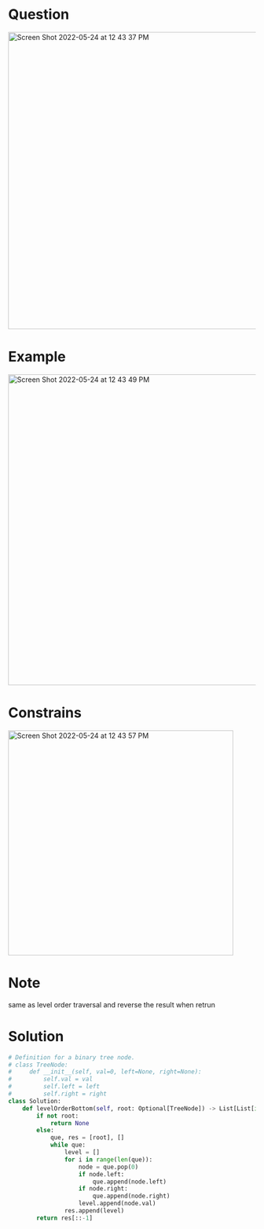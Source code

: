 # Question 
<img width="605" alt="Screen Shot 2022-05-24 at 12 43 37 PM" src="https://user-images.githubusercontent.com/64442606/170088663-876b0462-7b06-4aa7-9311-ec3c572ab77e.png">

# Example
<img width="633" alt="Screen Shot 2022-05-24 at 12 43 49 PM" src="https://user-images.githubusercontent.com/64442606/170088700-ace1de32-8990-451c-96e6-2bdd5dacdbb6.png">

# Constrains
<img width="458" alt="Screen Shot 2022-05-24 at 12 43 57 PM" src="https://user-images.githubusercontent.com/64442606/170088724-e7193fe7-1b78-4d95-aad9-6ff00a5ad4e7.png">

# Note
same as level order traversal and reverse the result when retrun 
# Solution
```python 
# Definition for a binary tree node.
# class TreeNode:
#     def __init__(self, val=0, left=None, right=None):
#         self.val = val
#         self.left = left
#         self.right = right
class Solution:
    def levelOrderBottom(self, root: Optional[TreeNode]) -> List[List[int]]:
        if not root:
            return None
        else:
            que, res = [root], []
            while que:
                level = []
                for i in range(len(que)):
                    node = que.pop(0)
                    if node.left:
                        que.append(node.left)
                    if node.right:
                        que.append(node.right)
                    level.append(node.val)
                res.append(level)
        return res[::-1]

```
